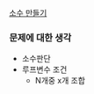 [소수 만들기](https://programmers.co.kr/learn/courses/30/lessons/12977)

### 문제에 대한 생각
- 소수판단
- 루프변수 조건
    - N개중 x개 조합
